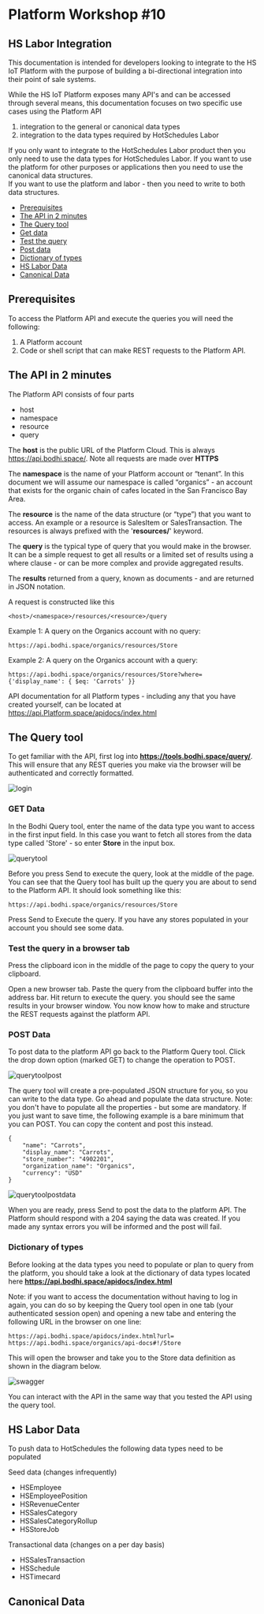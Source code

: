 # Platform Workshop #10

## HS Labor Integration

This documentation is intended for developers looking to integrate to the HS IoT Platform with the purpose of building a bi-directional integration into their point of sale systems. 

While the HS IoT Platform exposes many API's and can be accessed through several means, this documentation focuses on two specific use cases using the Platform API

1. integration to the general or canonical data types
2. integration to the data types required by HotSchedules Labor

If you only want to integrate to the HotSchedules Labor product then you only need to use the data types for HotSchedules Labor. If you want to use the platform for other purposes or applications then you need to use the canonical data structures.  
If you want to use the platform and labor - then you need to write to both data structures.


- [Prerequisites](#prereq)
- [The API in 2 minutes](#api)
- [The Query tool](#browser)
- [Get data](#get)
- [Test the query](#query)
- [Post data](#post)
- [Dictionary of types](#dictionary)
- [HS Labor Data](#labour) 
- [Canonical Data](#canonical)



## <a name="prereq">Prerequisites</a>

To access the Platform API and execute the queries you will need the following:

1. A Platform account 
2. Code or shell script that can make REST requests to the Platform API.


## <a name="api">The API in 2 minutes</a>


The Platform API consists of four parts

- host
- namespace
- resource
- query

The **host** is the public URL of the Platform Cloud. This is always <https://api.bodhi.space/>. Note all requests are made over **HTTPS**

The **namespace** is the name of your Platform account or “tenant”. In this document we will assume our namespace is called “organics” - an account that exists for the organic chain of cafes located in the San Francisco Bay Area.

The **resource** is the name of the data structure (or “type”) that you want to access.  An example or a resource is SalesItem or SalesTransaction. The resources is always prefixed with the '**resources/**' keyword.

The **query** is the typical type of query that you would make in the browser. It can be a simple request to get all results or a limited set of results using a where clause - or can be more complex and provide aggregated results. 

The **results** returned from a query, known as documents - and are returned in JSON notation.

A request is constructed like this

````
<host>/<namespace>/resources/<resource>/query
````

Example 1: A query on the Organics account with no query:

````
https://api.bodhi.space/organics/resources/Store
````

Example 2: A query on the Organics account with a query:

````
https://api.bodhi.space/organics/resources/Store?where={'display_name': { $eq: 'Carrots' }}
````


API documentation for all Platform types - including any that you have created yourself, can be located at <https://api.Platform.space/apidocs/index.html>


## <a name="browser">The Query tool</a>

To get familiar with the API, first log into **https://tools.bodhi.space/query/**. This will ensure that any REST queries you make via the browser will be authenticated and correctly formatted.

![login](images/10.png "login")

### <a name="get">GET Data</a>

In the Bodhi Query tool, enter the name of the data type you want to access in the first input field. In this case you want to fetch all stores from the data type called 'Store' - so enter **Store** in the input box.

![querytool](images/labour1.png "get")

Before you press Send to execute the query, look at the middle of the page. You can see that the Query tool has built up the query you are about to send to the Platform API. It should look something like this:

````
https://api.bodhi.space/organics/resources/Store
````

Press Send to Execute the query. If you have any stores populated in your account you should see some data.


### <a name="query">Test the query in a browser tab</a>

Press the clipboard icon in the middle of the page to copy the query to your clipboard. 

Open a new browser tab. Paste the query from the clipboard buffer into the address bar. Hit return to execute the query. you should see the same results in your browser window. You now know how to make and structure the REST requests against the platform API.


### <a name="post">POST Data</a>

To post data to the platform API go back to the Platform Query tool. Click the drop down option (marked GET) to change the operation to POST. 

![querytoolpost](images/labour2.png "post")

The query tool will create a pre-populated JSON structure for you, so you can write to the data type. Go ahead and populate the data structure. Note: you don't have to populate all the properties - but some are mandatory. If you just want to save time, the following example is a bare minimum that you can POST.  You can copy the content and post this instead.


````
{
	"name": "Carrots",
	"display_name": "Carrots",
	"store_number": "4902201",
	"organization_name": "Organics",
	"currency": "USD"
}
````

![querytoolpostdata](images/labour3.png "postdata")

When you are ready, press Send to post the data to the platform API. The Platform should respond with a 204 saying the data was created. If you made any syntax errors you will be informed and the post will fail.



### <a name="dictionary">Dictionary of types</a>

Before looking at the data types you need to populate or plan to query from the platform, you should take a look at the dictionary of data types located here **https://api.bodhi.space/apidocs/index.html**

Note: if you want to access the documentation without having to log in again, you can do so by keeping the Query tool open in one tab (your authenticated session open) and opening a new tabe and entering the following URL in the browser on one line:

````
https://api.bodhi.space/apidocs/index.html?url=
https://api.bodhi.space/organics/api-docs#!/Store
````

This will open the browser and take you to the Store data definition as shown in the diagram below.


![swagger](images/labour4.png "swagger")


You can interact with the API in the same way that you tested the API using the query tool.


## <a name="labour">HS Labor Data</a>

To push data to HotSchedules the following data types need to be populated

Seed data (changes infrequently) 
- HSEmployee   
- HSEmployeePosition    
- HSRevenueCenter 
- HSSalesCategory 
- HSSalesCategoryRollup 
- HSStoreJob  

Transactional data (changes on a per day basis)
* HSSalesTransaction 
* HSSchedule 
* HSTimecard 






## <a name="canonical">Canonical Data</a>
 